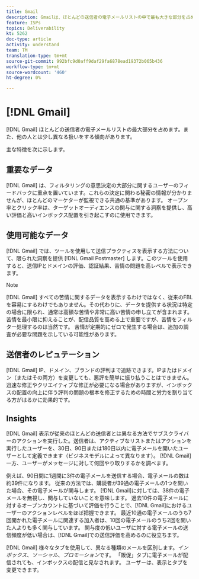 ```yaml
---
title: Gmail
description: Gmailは、ほとんどの送信者の電子メールリストの中で最も大きな部分を占めています。 また、他の人とは少し異なる扱いをする傾向があります。
feature: ISPs
topics: Deliverability
kt: 5262
doc-type: article
activity: understand
team: TM
translation-type: tm+mt
source-git-commit: 992bfc9d0aff9daf29fa6878ead19372b065b436
workflow-type: tm+mt
source-wordcount: '460'
ht-degree: 0%

---
```



# [!DNL Gmail]

[!DNL Gmail] ほとんどの送信者の電子メールリストの最大部分を占めます。また、他の人とは少し異なる扱いをする傾向があります。

主な特徴を次に示します。

## 重要なデータ

[!DNL Gmail] は、フィルタリングの意思決定の大部分に関するユーザーのフィードバックに重点を置いています。これらの決定に関わる秘密の情報が分かりませんが、ほとんどのマーケターが監視できる共通の基準があります。 オープン率とクリック率は、ターゲットオーディエンスの関与に関する洞察を提供し、高い評価と高いインボックス配置を引き起こすのに使用できます。

## 使用可能なデータ

[!DNL Gmail] では、ツールを使用して送信プラクティスを表示する方法について、限られた洞察を提供 [!DNL Gmail Postmaster] します。このツールを使用すると、送信IPとドメインの評価、認証結果、苦情の問題を高レベルで表示できます。

>[!NOTE]
>
>[!DNL Gmail] すべての苦情に関するデータを表示するわけではなく、従来のFBLを容易にするわけでもありません。その代わりに、データを提供する状況は特定の場合に限られ、通常は高額な苦情や非常に高い苦情の申し立てが含まれます。 苦情を最小限に抑えることが、配信品質を高める上で重要ですが、苦情をフィルター処理するのは当然です。 苦情が定期的にゼロで発生する場合は、追加の調査が必要な問題を示している可能性があります。

## 送信者のレピュテーション

[!DNL Gmail] IP、ドメイン、ブランドの評判まで追跡できます。IPまたはドメイン（またはその両方）を変更しても、悪評を簡単に振り払うことはできません。 迅速な修正やクリエイティブな修正が必要になる場合がありますが、インボックスの配置の向上に伴う評判の問題の根本を修正するための時間と労力を割り当てる方がはるかに効果的です。

## Insights

[!DNL Gmail] 表示が従来のほとんどの送信者とは異なる方法でサブスクライバーのアクションを実行した。送信者は、アクティブなリストまたはアクションを実行したユーザーを、30日、90日または180日以内に電子メールを開いたユーザーとして定義できます（ビジネスモデルによって異なります）。 [!DNL Gmail]一方、ユーザーがメッセージに対して何回やり取りするかを調べます。

例えば、90日間に1週間に3件の電子メールを送信する場合、電子メールの数は約39件になります。 従来の方法では、購読者が39通の電子メールの1つを開いた場合、その電子メールが関与します。 [!DNL Gmail]に対しては、38件の電子メールを無視し、関与していないことを意味します。 過去10件の電子メールに対するオープンカウントに基づいて評価を行うことで、[!DNL Gmail]におけるユーザーのアクションレベルをほぼ把握できます。 最近10通の電子メールのうち7回開かれた電子メールに関連する加入者は、10回の電子メールのうち2回を開いた人よりも多く関与しています。 関与度の低いユーザに対する電子メールの送信頻度が低い場合は、[!DNL Gmail]での送信評価を高めるのに役立ちます。

[!DNL Gmail] 様々なタブを使用して、異なる種類のメールを区別します。*インボックス*、*ソーシャル*、*プロモーション*&#x200B;です。 「販促」タブに電子メールが配信されても、インボックスの配信と見なされます。 ユーザーは、表示とタブを変更できます。
